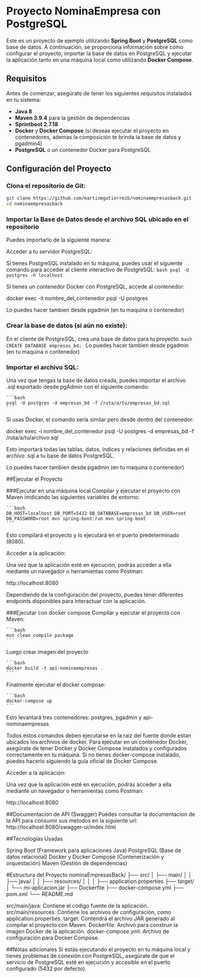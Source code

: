 # Proyecto NominaEmpresa con PostgreSQL

Este es un proyecto de ejemplo utilizando **Spring Boot** y **PostgreSQL** como base de datos. A continuación, se proporciona información sobre cómo configurar el proyecto, importar la base de datos en PostgreSQL y ejecutar la aplicación tanto en una máquina local como utilizando **Docker Compose**.

## Requisitos

Antes de comenzar, asegúrate de tener los siguientes requisitos instalados en tu sistema:

- **Java 8**
- **Maven 3.9.4** para la gestión de dependencias
- **Sprintboot 2.7.18**
- **Docker** y **Docker Compose** (si deseas ejecutar el proyecto en contenedores, ademas la composición te brinda la base de datos y pgadmin4)
- **PostgreSQL** o un contenedor Docker para PostgreSQL

## Configuración del Proyecto

### Clona el repositorio de Git:

   ```bash
   git clone https://github.com/martinmgutierrezb/nominaempresasback.git
   cd nominaempresasback
   ```
### Importar la Base de Datos desde el archivo SQL ubicado en el repositorio

Puedes importarlo de la siguiente manera:

Acceder a tu servidor PostgreSQL:

Si tienes PostgreSQL instalado en tu máquina, puedes usar el siguiente comando para acceder al cliente interactivo de PostgreSQL:
	```bash
	psql -U postgres -h localhost
	```

Si tienes un contenedor Docker con PostgreSQL, accede al contenedor:

docker exec -it nombre_del_contenedor psql -U postgres

Lo puedes hacer tambien desde pgadmin (en tu maquina o contenedor)

### Crear la base de datos (si aún no existe):

En el cliente de PostgreSQL, crea una base de datos para tu proyecto:
	```bash
	CREATE DATABASE empresas_bd;
	```
Lo puedes hacer tambien desde pgadmin (en tu maquina o contenedor)

### Importar el archivo SQL:

Una vez que tengas la base de datos creada, puedes importar el archivo .sql exportado desde pgAdmin con el siguiente comando:

	```bash
	psql -U postgres -d empresas_bd -f /ruta/a/tu/empresas_bd.sql
	```
Si usas Docker, el comando sería similar pero desde dentro del contenedor:

docker exec -i nombre_del_contenedor psql -U postgres -d empresas_bd -f /ruta/a/tu/archivo.sql

Esto importará todas las tablas, datos, índices y relaciones definidas en el archivo .sql a tu base de datos PostgreSQL.

Lo puedes hacer tambien desde pgadmin (en tu maquina o contenedor)

##Ejecutar el Proyecto

###Ejecutar en una máquina local
Compilar y ejecutar el proyecto con Maven imdicando las siguientes variables de entorno:

	```bash
	DB_HOST=localhost DB_PORT=5432 DB_DATABASE=empresas_bd DB_USER=root DB_PASSWORD=root mvn spring-boot:run mvn spring-boot
	```

Esto compilará el proyecto y lo ejecutará en el puerto predeterminado (8080).

Acceder a la aplicación:

Una vez que la aplicación esté en ejecución, podrás acceder a ella mediante un navegador o herramientas como Postman:

http://localhost:8080

Dependiendo de la configuración del proyecto, puedes tener diferentes endpoints disponibles para interactuar con la aplicación.

###Ejecutar con docker compose
Compilar y ejecutar el proyecto con Maven:

	```bash
	mvn clean compile package
	```

Luego crear imagen del proyecto

	```bash
	docker build -t api-nominaempresas .
	```
	
Finalmente ejecutar el docker compose:

	```bash
	docker-compose up
	```
	
Esto levantará tres contenedores: postgres, pgadmin y api-nominaempresas

Todos estos comandos deben ejecutarse en la raiz del fuente donde estan ubicados los archivos de docker.
Para ejecutar en un contenedor Docker, asegúrate de tener Docker y Docker Compose instalados y configurados correctamente en tu máquina.
Si no tienes docker-compose instalado, puedes hacerlo siguiendo la guía oficial de Docker Compose.

Acceder a la aplicación:

Una vez que la aplicación esté en ejecución, podrás acceder a ella mediante un navegador o herramientas como Postman:

http://localhost:8080

##Documentacion de API (Swagger)
Puedes consultar la documentacion de la API para consumir sus metodos en la siguiente url:
http://localhost:8080/swagger-ui/index.html

##Tecnologías Usadas

Spring Boot (Framework para aplicaciones Java)
PostgreSQL (Base de datos relacional)
Docker y Docker Compose (Contenerización y orquestación)
Maven (Gestión de dependencias)

#Estructura del Proyecto
nominaEmpresasBack/
├── src/
│ ├── main/
│ │ ├── java/
│ │ ├── resources/
│ │ │ ├── application.properties
├── target/
│ └── mi-aplicacion.jar
├── Dockerfile
├── docker-compose.yml
├── pom.xml
└── README.md

src/main/java: Contiene el código fuente de la aplicación.
src/main/resources: Contiene los archivos de configuración, como application.properties.
target: Contendrá el archivo JAR generado al compilar el proyecto con Maven.
Dockerfile: Archivo para construir la imagen Docker de la aplicación.
docker-compose.yml: Archivo de configuración para Docker Compose.


##Notas adicionales
Si estás ejecutando el proyecto en tu máquina local y tienes problemas de conexión con PostgreSQL, asegúrate de que el servicio de PostgreSQL esté en ejecución y accesible en el puerto configurado (5432 por defecto).

